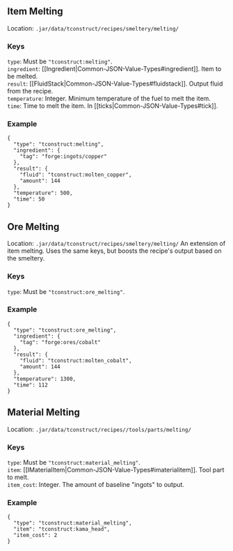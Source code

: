 ## Item Melting
Location: `.jar/data/tconstruct/recipes/smeltery/melting/`
### Keys
`type`: Must be `"tconstruct:melting"`.  
`ingredient`: [[Ingredient|Common-JSON-Value-Types#ingredient]]. Item to be melted.  
`result`: [[FluidStack|Common-JSON-Value-Types#fluidstack]]. Output fluid from the recipe.  
`temperature`: Integer. Minimum temperature of the fuel to melt the item.  
`time`: Time to melt the item. In [[ticks|Common-JSON-Value-Types#tick]].  

### Example
    {
      "type": "tconstruct:melting",
      "ingredient": {
        "tag": "forge:ingots/copper"
      },
      "result": {
        "fluid": "tconstruct:molten_copper",
        "amount": 144
      },
      "temperature": 500,
      "time": 50
    }

## Ore Melting
Location: `.jar/data/tconstruct/recipes/smeltery/melting/`
An extension of item melting. Uses the same keys, but boosts the recipe's output based on the smeltery.

### Keys
`type`: Must be `"tconstruct:ore_melting"`.  

### Example
    {
      "type": "tconstruct:ore_melting",
      "ingredient": {
        "tag": "forge:ores/cobalt"
      },
      "result": {
        "fluid": "tconstruct:molten_cobalt",
        "amount": 144
      },
      "temperature": 1300,
      "time": 112
    }

## Material Melting
Location: `.jar/data/tconstruct/recipes//tools/parts/melting/`
### Keys
`type`: Must be `"tconstruct:material_melting"`.  
`item`: [[IMaterialItem|Common-JSON-Value-Types#imaterialitem]]. Tool part to melt.  
`item_cost`: Integer. The amount of baseline "ingots" to output.

### Example
    {
      "type": "tconstruct:material_melting",
      "item": "tconstruct:kama_head",
      "item_cost": 2
    }